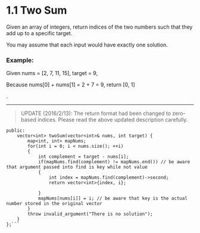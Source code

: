 # 1.1 Two Sum

Given an array of integers, return indices of the two numbers such that they add up to a specific target.

You may assume that each input would have exactly one solution.


### Example:
Given nums = [2, 7, 11, 15], target = 9,

Because nums[0] + nums[1] = 2 + 7 = 9,
return [0, 1]

.

---



> UPDATE (2016/2/13):
The return format had been changed to zero-based indices. Please read the above updated description carefully.



```class Solution {
public:
    vector<int> twoSum(vector<int>& nums, int target) {
        map<int, int> mapNums;
        for(int i = 0; i < nums.size(); ++i)
        {
            int complement = target - nums[i];
            if(mapNums.find(complement) != mapNums.end()) // be aware that argument passed into find is key while not value
            {
                int index = mapNums.find(complement)->second;
                return vector<int>{index, i};
               
            }
            mapNums[nums[i]] = i; // be aware that key is the actual number stored in the original vector
        }
        throw invalid_argument("There is no solution");
    }
};```
